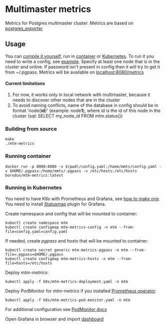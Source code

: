 # Multimaster metrics

Metrics for Postgres multimaster cluster.
Metrics are based on [postgres_exporter](https://github.com/ContaAzul/postgresql_exporter)

## Usage

You can [compile it yourself](#building-from-source), run in [container](#running-container)
or [Kubernetes](#running-in-kubernetes). To run it you need to write a config, see [example](config.yaml). Specify at
least one node that is in the cluster and online. If password isn't present in config then it will try to get it
from ~/.pgpass. Metrics will be available on [localhost:8080/metrics](http://localhost:8080/metrics)

#### Current limitations

1. For now, it works only in local network with multimaster, because it needs to discover other nodes that are in the
   cluster
2. To avoid naming conflicts, name of the database in config should be in format 'node{**id**}' (example: node**1**),
   where id is the id of this node in the cluster (sql: SELECT my_node_id FROM mtm.status())

### Building from source

```shell
make
./mtm-metrics
```

### Running container

```shell
docker run -p 8080:8080 -v $(pwd)/config.yaml:/home/mmts/config.yaml -v $HOME/.pgpass:/home/mmts/.pgpass -v /etc/hosts:/etc/hosts borodun/mtm-metrics:latest
```

### Running in Kubernetes

You need to have K8s with Prometheus and Grafana,
see [how to make one](https://github.com/borodun/k8s-manifests#bare-metal-kubernetes-for-working). You need to
install [Statusmap](https://grafana.com/grafana/plugins/flant-statusmap-panel/) plugin for Grafana.

Create namespace and config that will be mounted to container:

```shell
kubectl create namespace mtm
kubectl create configmap mtm-metrics-config -n mtm --from-file=config.yaml=config.yaml
```

If needed, create _pgpass_ and _hosts_ that will be mounted to container:

```shell
kubectl create secret generic mtm-metrics-pgpass -n mtm --from-file=.pgpass=$HOME/.pgpass
kubectl create configmap mtm-metrics-hosts -n mtm --from-file=hosts=/etc/hosts
```

Deploy _mtm-metrics_:

```shell
kubectl apply -f k8s/mtm-metrics-deployment.yaml -n mtm
```

Deploy PodMonitor for _mtm-metrics_ if you
installed [Prometheus operator](https://github.com/prometheus-community/helm-charts/tree/main/charts/kube-prometheus-stack):

```shell
kubectl apply -f k8s/mtm-metrics-pod-monitor.yaml -n mtm
```

For additional configuration
see [PodMonitor docs](https://docs.openshift.com/container-platform/4.11/rest_api/monitoring_apis/podmonitor-monitoring-coreos-com-v1.html)

Open Grafana in browser and import [dashboard](grafana/nodes.json)